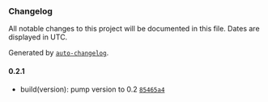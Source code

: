 ### Changelog

All notable changes to this project will be documented in this file. Dates are displayed in UTC.

Generated by [`auto-changelog`](https://github.com/CookPete/auto-changelog).

#### 0.2.1

- build(version): pump version to 0.2 [`85465a4`](https://github.com/tctien342/comfyui-sdk/commit/85465a4d11537fc70540d941fb16fbda5255f72f)

